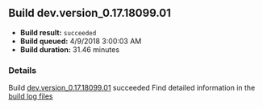 ## Build dev.version_0.17.18099.01
- **Build result:** `succeeded`
- **Build queued:** 4/9/2018 3:00:03 AM
- **Build duration:** 31.46 minutes
### Details
Build [dev.version_0.17.18099.01](https://winappstudio.visualstudio.com/web/build.aspx?pcguid=a4ef43be-68ce-4195-a619-079b4d9834c2&builduri=vstfs%3a%2f%2f%2fBuild%2fBuild%2f25404) succeeded
Find detailed information in the [build log files](https://uwpctdiags.blob.core.windows.net/buildlogs/dev.version_0.17.18099.01_logs.zip)
